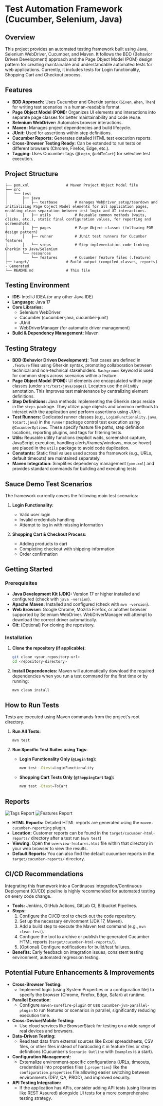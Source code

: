 # Test Automation Framework (Cucumber, Selenium, Java)

## Overview

This project provides an automated testing framework built using Java, Selenium WebDriver, Cucumber, and Maven. It follows the BDD (Behavior Driven Development) approach and the Page Object Model (POM) design pattern for creating maintainable and understandable automated tests for web applications. Currently, it includes tests for Login functionality, Shopping Cart and Checkout process.

## Features

* **BDD Approach:** Uses Cucumber and Gherkin syntax (`Given`, `When`, `Then`) for writing test scenarios in a human-readable format.
* **Page Object Model (POM):** Organizes UI elements and interactions into separate page classes for better maintainability and code reuse.
* **Selenium WebDriver:** Automates browser interactions.
* **Maven:** Manages project dependencies and build lifecycle.
* **JUnit:** Used for assertions within step definitions.
* **Cucumber Reports:** Generates detailed HTML test execution reports.
* **Cross-Browser Testing Ready:** Can be extended to run tests on different browsers (Chrome, Firefox, Edge, etc.).
* **Tagging:** Uses Cucumber tags (`@Login`, `@addToCart`) for selective test execution.

## Project Structure
```
├── pom.xml                 # Maven Project Object Model file
├── src
│   └── test
│       ├── java
│       │   ├── testbase        # manages WebDriver setup/teardown and initializing Page Object Model elements for all application pages, enabling clean separation between test logic and UI interactions.
│       │   ├── utils           # Reusable common methods (waits, clicks, etc.), static final configuration values, for reporting and screenshots
│       │   ├── pages           # Page Object classes (following POM design pattern)
│       │   ├── runner          # JUnit test runners for Cucumber features
│       │   └── steps           # Step implementation code linking Gherkin to Java/Selenium
│       └── resources
│           └── features        # Cucumber feature files (.feature)
├── target/                 # Build output (compiled classes, reports) - Generated
└── README.md               # This file
```


## Testing Environment

* **IDE:** IntelliJ IDEA (or any other Java IDE)
* **Language:** Java 17
* **Core Libraries:**
    * Selenium WebDriver
    * Cucumber (cucumber-java, cucumber-junit)
    * JUnit
    * WebDriverManager (for automatic driver management)
* **Build & Dependency Management:** Maven

## Testing Strategy

* **BDD (Behavior Driven Development):** Test cases are defined in `.feature` files using Gherkin syntax, promoting collaboration between technical and non-technical stakeholders. `Background` keyword is used for common steps across scenarios within a feature.
* **Page Object Model (POM):** UI elements are encapsulated within page classes (under `src/test/java/pages`). Locators use the `@FindBy` annotation. This improves test maintenance by centralizing element definitions.
* **Step Definitions:** Java methods implementing the Gherkin steps reside in the `steps` package. They utilize page objects and common methods to interact with the application and perform assertions using JUnit.
* **Test Runners:** Dedicated runner classes (e.g., `LoginFunctionality.java`, `ToCart.java`) in the `runner` package control test execution using `@CucumberOptions`. These specify feature file paths, step definition locations, reporting plugins, and tags for filtering tests.
* **Utils:** Reusable utility functions (explicit waits, screenshot capture, JavaScript execution, handling alerts/frames/windows, mouse hover) are placed in the `utils` package to avoid code duplication.
* **Constants:** Static final values used across the framework (e.g., URLs, default timeouts) are maintained separately.
* **Maven Integration:** Simplifies dependency management (`pom.xml`) and provides standard commands for building and executing tests.

## Sauce Demo Test Scenarios

The framework currently covers the following main test scenarios:

1. **Login Functionality:**
    - Valid user login
    - Invalid credentials handling
    - Attempt to log in with missing information

2. **Shopping Cart & Checkout Process:**
    - Adding products to cart
    - Completing checkout with shipping information
    - Order confirmation

## Getting Started

### Prerequisites

* **Java Development Kit (JDK):** Version 17 or higher installed and configured (check with `java -version`).
* **Apache Maven:** Installed and configured (check with `mvn -version`).
* **Web Browser:** Google Chrome, Mozilla Firefox, or another browser supported by Selenium WebDriver. WebDriverManager will attempt to download the correct driver automatically.
* **Git:** (Optional) For cloning the repository.

### Installation

1.  **Clone the repository (if applicable):**
    ```bash
    git clone <your-repository-url>
    cd <repository-directory>
    ```
2.  **Install Dependencies:** Maven will automatically download the required dependencies when you run a test command for the first time or by running:
    ```bash
    mvn clean install
    ```

## How to Run Tests

Tests are executed using Maven commands from the project's root directory.

1.  **Run All Tests:**
    ```bash
    mvn test
    ```

2.  **Run Specific Test Suites using Tags:**
    * **Login Functionality Only (`@Login` tag):**

        ```bash
        mvn test -Dtest=LoginFunctionality
        ```

    * **Shopping Cart Tests Only (`@ShoppingCart` tag):**
        ```bash
        mvn test -Dtest=ToCart
        ```

## Reports
![Tags Report](https://i.imgur.com/NzlJYM6.png)
![Features Report](https://i.imgur.com/4dFFqTP.png)

* **HTML Reports:** Detailed HTML reports are generated using the `maven-cucumber-reporting` plugin.
* **Location:** Customer reports can be found in the `target/cucumber-html-reports/` directory after a test run (`mvn test`)
* **Viewing:** Open the `overview-features.html` file within that directory in your web browser to view the results.
* **Default Reports:** You can also find the default cucumber reports in the `target/cucumber-reports/` directory.

## CI/CD Recommendations

Integrating this framework into a Continuous Integration/Continuous Deployment (CI/CD) pipeline is highly recommended for automated testing on every code change.

* **Tools:** Jenkins, GitHub Actions, GitLab CI, Bitbucket Pipelines.
* **Steps:**
    1.  Configure the CI/CD tool to check out the code repository.
    2.  Set up the necessary environment (JDK 17, Maven).
    3.  Add a build step to execute the Maven test command (e.g., `mvn clean test`).
    4.  Configure the tool to archive or publish the generated Cucumber HTML reports (`target/cucumber-html-reports/`).
    5.  (Optional) Configure notifications for build/test failures.
* **Benefits:** Early feedback on integration issues, consistent testing environment, automated regression testing.

## Potential Future Enhancements & Improvements

* **Cross-Browser Testing:**
    * Implement logic (using System Properties or a configuration file) to specify the browser (Chrome, Firefox, Edge, Safari) at runtime.
* **Parallel Execution:**
    * Configure `maven-surefire-plugin` or use `cucumber-jvm-parallel-plugin` to run features or scenarios in parallel, significantly reducing execution time.
* **Cross-Device/Mobile Testing:**
    * Use cloud services like BrowserStack for testing on a wide range of real devices and browsers.
* **Data-Driven Testing:**
    * Read test data from external sources like Excel spreadsheets, CSV files, or other files instead of hardcoding it in feature files or step definitions (Cucumber's `Scenario Outline` with `Examples` is a start).
* **Configuration Management:**
    * Externalize environment-specific configurations (URLs, timeouts, credentials) into properties files (`.properties`) like the `configuration.properties` file allowing easier switching between environments (DEV, QA, PROD), and improved security.
* **API Testing Integration:**
    * If the application has APIs, consider adding API tests (using libraries like REST Assured) alongside UI tests for a more comprehensive testing strategy.


